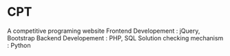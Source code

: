 # CPT

 A competitive programing website
Frontend Developement : jQuery, Bootstrap
Backend Developement : PHP, SQL
Solution checking mechanism : Python
